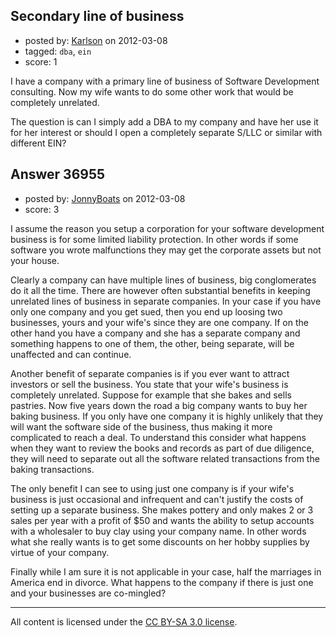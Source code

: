 ## Secondary line of business

- posted by: [Karlson](https://stackexchange.com/users/-1/15252-karlson) on 2012-03-08
- tagged: `dba`, `ein`
- score: 1

I have a company with a primary line of business of Software Development consulting.  Now my wife wants to do some other work that would be completely unrelated.

The question is can I simply add a DBA to my company and have her use it for her interest or should I open a completely separate S/LLC or similar with different EIN?


## Answer 36955

- posted by: [JonnyBoats](https://stackexchange.com/users/-1/3100-jonnyboats) on 2012-03-08
- score: 3

I assume the reason you setup a corporation for your software development business is for some limited liability protection. In other words if some software you wrote malfunctions they may get the corporate assets but not your house.

Clearly a company can have multiple lines of business, big conglomerates do it all the time. There are however often substantial benefits in keeping unrelated lines of business in separate companies. In your case if you have only one company and you get sued, then you end up loosing two businesses, yours and your wife's since they are one company. If on the other hand you have a company and she has a separate company and something happens to one of them, the other, being separate, will be unaffected and can continue.

Another benefit of separate companies is if you ever want to attract investors or sell the business. You state that your wife's business is completely unrelated. Suppose for example that she bakes and sells pastries. Now five years down the road a big company wants to buy her baking business. If you only have one company it is highly unlikely that they will want the software side of the business, thus making it more complicated to reach a deal. To understand this consider what happens when they want to review the books and records as part of due diligence, they will need to separate out all the software related transactions from the baking transactions.

The only benefit I can see to using just one company is if your wife's business is just occasional and infrequent and can't justify the costs of setting up a separate business. She makes pottery and only makes 2 or 3 sales per year with a profit of $50 and wants the ability to setup accounts with a wholesaler to buy clay using your company name. In other words what she really wants is to get some discounts on her hobby supplies by virtue of your company.

Finally while I am sure it is not applicable in your case, half the marriages in America end in divorce. What happens to the company if there is just one and your businesses are co-mingled?



---

All content is licensed under the [CC BY-SA 3.0 license](https://creativecommons.org/licenses/by-sa/3.0/).
